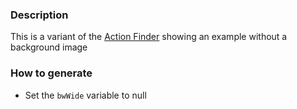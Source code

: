 ### Description
This is a variant of the [Action Finder](./?p=organisms-featured-callouts) showing an example without a background image

### How to generate
* Set the `bwWide` variable to null
